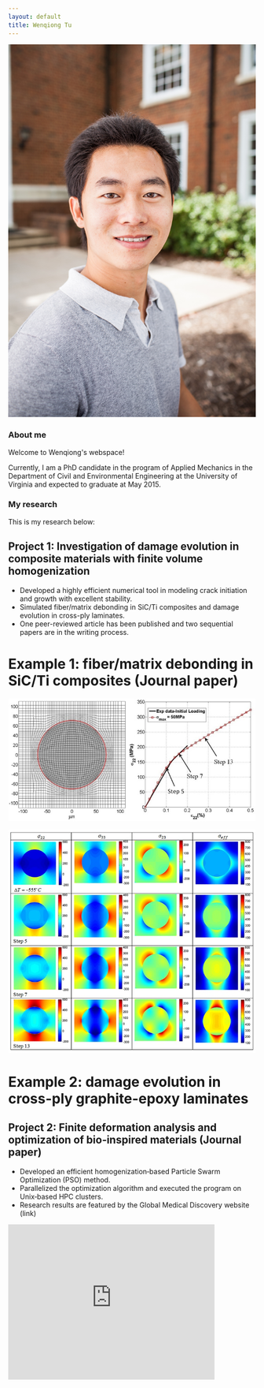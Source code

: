 ```yaml
---
layout: default
title: Wenqiong Tu
---
```

![My personal photo](/assets/personalPhoto.jpg)

### About me

Welcome to Wenqiong's webspace! 

Currently, I am a PhD candidate in the program of Applied Mechanics in the Department of Civil and Environmental Engineering at the University of Virginia and expected to graduate at May 2015.



### My research

This is my research below:

## Project 1: Investigation of damage evolution in composite materials with finite volume homogenization
* Developed a highly efficient numerical tool in modeling crack initiation and growth with excellent stability.
* Simulated fiber/matrix debonding in SiC/Ti composites and damage evolution in cross-ply laminates.
* One peer-reviewed article has been published and two sequential papers are in the writing process.

# Example 1: fiber/matrix debonding in SiC/Ti composites (Journal paper)
![Sic-Ti discretization and homogenized response](/assets/discretizationAndHomogenizedResponse.jpg)

![stress evolution](/assets/sicTi_stressDistribution.jpg)

# Example 2: damage evolution in cross-ply graphite-epoxy laminates



## Project 2: Finite deformation analysis and optimization of bio‐inspired materials (Journal paper)
* Developed an efficient homogenization‐based Particle Swarm Optimization (PSO) method.
* Parallelized the optimization algorithm and executed the program on Unix‐based HPC clusters.
* Research results are featured by the Global Medical Discovery website (link)




<div>
<iframe width="420" height="315" src="https://www.youtube.com/embed/EgVJ0brxqVM" frameborder="0" allowfullscreen></iframe>
</div>